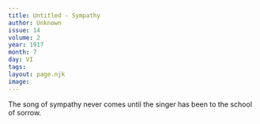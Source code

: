 ```yaml
---
title: Untitled - Sympathy
author: Unknown
issue: 14
volume: 2
year: 1917
month: 7
day: VI
tags:
layout: page.njk
image:
---
```

The song of sympathy never comes until the singer has been to the school of sorrow.


